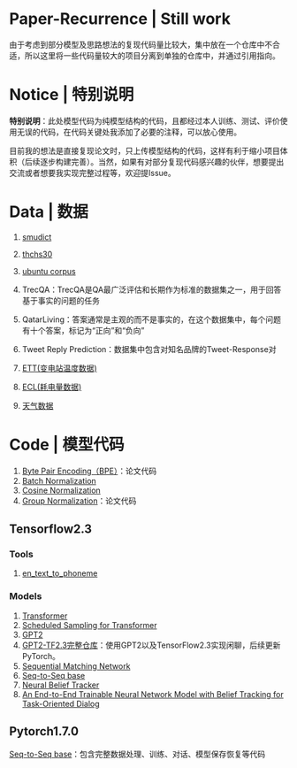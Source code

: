 Paper-Recurrence | Still work
========================

由于考虑到部分模型及思路想法的复现代码量比较大，集中放在一个仓库中不合适，所以这里将一些代码量较大的项目分离到单独的仓库中，并通过引用指向。

# Notice | 特别说明
**特别说明**：此处模型代码为纯模型结构的代码，且都经过本人训练、测试、评价使用无误的代码，在代码关键处我添加了必要的注释，可以放心使用。

目前我的想法是直接复现论文时，只上传模型结构的代码，这样有利于缩小项目体积（后续逐步构建完善）。当然，如果有对部分复现代码感兴趣的伙伴，想要提出交流或者想要我实现完整过程等，欢迎提Issue。

# Data | 数据
1. [smudict](https://github.com/DengBoCong/nlp-paper/blob/master/paper-code/data/cmudict-0.7b)
2. [thchs30](https://github.com/DengBoCong/nlp-paper/blob/master/paper-code/data/lexicon.txt)
3. [ubuntu corpus](http://dataset.cs.mcgill.ca/ubuntu-corpus-1.0/)
4. TrecQA：TrecQA是QA最广泛评估和长期作为标准的数据集之一，用于回答基于事实的问题的任务
5. QatarLiving：答案通常是主观的而不是事实的，在这个数据集中，每个问题有十个答案，标记为“正向”和“负向”
6. Tweet Reply Prediction：数据集中包含对知名品牌的Tweet-Response对

7. [ETT(变电站温度数据)](https://github.com/zhouhaoyi/ETDataset)
8. [ECL(耗电量数据)](https://archive.ics.uci.edu/ml/datasets/ElectricityLoadDiagrams20112014)
9. [天气数据](https://www.ncdc.noaa.gov/orders/qclcd/)

# Code | 模型代码

1. [Byte Pair Encoding（BPE）](https://github.com/DengBoCong/paper/blob/master/paper-code/bpe.py)：论文代码
2. [Batch Normalization](https://github.com/DengBoCong/paper/blob/master/paper-code/batch_normalization.py)
3. [Cosine Normalization](https://github.com/DengBoCong/paper/blob/master/paper-code/conv2d_cosnorm.py)
4. [Group Normalization](https://github.com/DengBoCong/paper/blob/master/paper-code/group_normalization.py)：论文代码

## Tensorflow2.3
### Tools
1. [en_text_to_phoneme](https://github.com/DengBoCong/nlp-paper/blob/master/paper-code/tensorflow_src/tools/en_text_to_phoneme.py)
### Models
1. [Transformer](https://github.com/DengBoCong/nlp-paper/blob/master/paper-code/tensorflow_src/models/transformer.py)
2. [Scheduled Sampling for Transformer](https://github.com/DengBoCong/nlp-paper/blob/master/paper-code/tensorflow_src/models/transformer.py)
3. [GPT2](https://github.com/DengBoCong/paper/blob/master/paper-code/tensorflow_src/models/gpt2.py)
4. [GPT2-TF2.3完整仓库](https://github.com/DengBoCong/GPT2-TF2.3)：使用GPT2以及TensorFlow2.3实现闲聊，后续更新PyTorch。
5. [Sequential Matching Network](https://github.com/DengBoCong/nlp-paper/blob/master/paper-code/tensorflow_src/models/smn.py)
6. [Seq-to-Seq base](https://github.com/DengBoCong/nlp-paper/blob/master/paper-code/tensorflow_src/models/seq2seq.py)
7. [Neural Belief Tracker](https://github.com/DengBoCong/nlp-paper/blob/master/paper-code/tensorflow_src/models/nbt.py)
8. [An End-to-End Trainable Neural Network Model with
Belief Tracking for Task-Oriented Dialog](https://github.com/DengBoCong/nlp-paper/blob/master/paper-code/tensorflow_src/models/task)

## Pytorch1.7.0
[Seq-to-Seq base](https://github.com/DengBoCong/nlp-paper/blob/master/paper-code/pytorch_src/seq2seq)：包含完整数据处理、训练、对话、模型保存恢复等代码